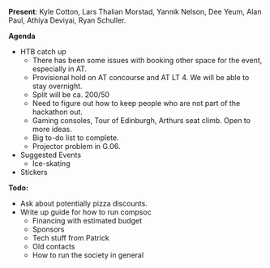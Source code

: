 ﻿---
date: 2020-01-23 6:30pm
---
**Present**:
Kyle Cotton, Lars Thalian Morstad, Yannik Nelson, Dee Yeum, Alan Paul,  Athiya Deviyai, Ryan Schuller. 

**Agenda**
* HTB catch up
	* There  has been some issues with booking other space for the event, especially in AT. 
	* Provisional hold on AT concourse and AT LT 4. We will be able to stay overnight. 
	* Split will be ca. 200/50
	* Need to figure out how to keep people who are not part of the hackathon out.
	* Gaming consoles, Tour of Edinburgh, Arthurs seat climb. Open to more ideas.
	* Big to-do list to complete.
	* Projector problem in G.06.
* Suggested Events
	* Ice-skating 
* Stickers

**Todo:**
* Ask about potentially pizza discounts.
* Write up guide for how to run compsoc
	* Financing with estimated budget
	* Sponsors
	* Tech stuff from Patrick
	* Old contacts
	* How to run the society in general
